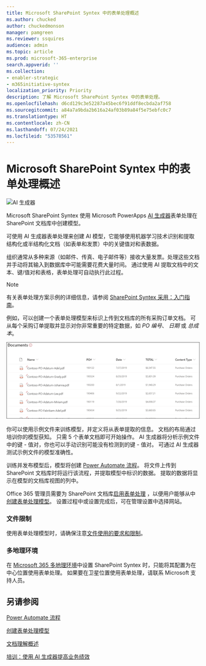 ```yaml
---
title: Microsoft SharePoint Syntex 中的表单处理概述
ms.author: chucked
author: chuckedmonson
manager: pamgreen
ms.reviewer: ssquires
audience: admin
ms.topic: article
ms.prod: microsoft-365-enterprise
search.appverid: ''
ms.collection:
- enabler-strategic
- m365initiative-syntex
localization_priority: Priority
description: 了解 Microsoft SharePoint Syntex 中的表单处理。
ms.openlocfilehash: d6cd129c3e52287a45bec6f91ddf8ecbda2af758
ms.sourcegitcommit: a84a7a9bda2b616a24af03b89a84f5e75ebfc0c7
ms.translationtype: HT
ms.contentlocale: zh-CN
ms.lasthandoff: 07/24/2021
ms.locfileid: "53578561"
---
```

# <a name="form-processing-overview-in-microsoft-sharepoint-syntex"></a>Microsoft SharePoint Syntex 中的表单处理概述

 ![AI 生成器](../media/content-understanding/ai-builder.png)</br>

Microsoft SharePoint Syntex 使用 Microsoft PowerApps [AI 生成器](/ai-builder/overview)表单处理在 SharePoint 文档库中创建模型。

可使用 AI 生成器表单处理来创建 AI 模型，它能够使用机器学习技术识别和提取结构化或半结构化文档（如表单和发票）中的关键值对和表数据。

组织通常从多种来源（如邮件、传真、电子邮件等）接收大量发票。处理这些文档并手动将其输入到数据库中可能需要花费大量时间。 通过使用 AI 提取文档中的文本、键/值对和表格，表单处理可自动执行此过程。 

> [!NOTE]
> 有关表单处理方案示例的详细信息，请参阅 [SharePoint Syntex 采用：入门指南](./adoption-getstarted.md)。

例如，可以创建一个表单处理模型来标识上传到文档库的所有采购订单文档。 可从每个采购订单提取并显示对你非常重要的特定数据，如 *PO 编号*、 *日期* 或 *总成本*。

![文档库视图](../media/content-understanding/doc-lib-done.png)</br>  

你可以使用示例文件来训练模型，并定义将从表单提取的信息。 文档的布局通过培训你的模型获知。 只需 5 个表单文档即可开始操作。 AI 生成器将分析示例文件中的键 - 值对，你也可以手动识别可能没有检测到的键 - 值对。  可通过 AI 生成器测试示例文件的模型准确性。

训练并发布模型后，模型将创建 [Power Automate 流程](/power-automate/getting-started)。 将文件上传到 SharePoint 文档库时将运行该流程，并提取模型中标识的数据。 提取的数据将显示在模型的文档库视图的列中。

Office 365 管理员需要为 SharePoint 文档库[启用表单处理](./set-up-content-understanding.md) ，以便用户能够从中 [创建表单处理模型](create-a-form-processing-model.md)。 设置过程中或设置完成后，可在管理设置中选择网站。

### <a name="file-limitations"></a>文件限制

使用表单处理模型时，请确保注意[文件使用的要求和限制](/ai-builder/form-processing-model-requirements)。

### <a name="multi-geo-environments"></a>多地理环境

在 [Microsoft 365 多地理环境](../enterprise/microsoft-365-multi-geo.md)中设置 SharePoint Syntex 时，只能将其配置为在中心位置使用表单处理。 如果要在卫星位置使用表单处理，请联系 Microsoft 支持人员。






## <a name="see-also"></a>另请参阅
  
[Power Automate 流程](/power-automate/)

[创建表单处理模型](create-a-form-processing-model.md)

[文档理解概述](document-understanding-overview.md)

[培训：使用 AI 生成器提高业务绩效](/learn/paths/improve-business-performance-ai-builder/?source=learn)